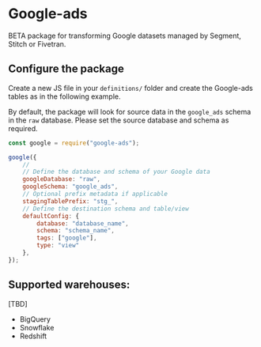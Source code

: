 # Google-ads

BETA package for transforming Google datasets managed by Segment, Stitch or Fivetran.


## Configure the package

Create a new JS file in your `definitions/` folder and create the Google-ads tables as in the following example.

By default, the package will look for source data in the `google_ads` schema in the `raw` database. Please set the source database and schema as required.

```js
const google = require("google-ads");

google({
    //
    // Define the database and schema of your Google data
    googleDatabase: "raw",
    googleSchema: "google_ads",
    // Optional prefix metadata if applicable
    stagingTablePrefix: "stg_",
    // Define the destination schema and table/view
    defaultConfig: {  
        database: "database_name",
        schema: "schema_name",
        tags: ["google"],
        type: "view"
    },
});

```

## Supported warehouses:
[TBD]
 - BigQuery
 - Snowflake
 - Redshift

